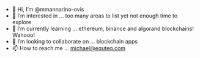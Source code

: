 - 👋 Hi, I’m @mmannarino-ovis
- 👀 I’m interested in ... too many areas to list yet not enough time to explore
- 🌱 I’m currently learning ... ethereum, binance and algorand blockchains!  Wahooo!
- 💞️ I’m looking to collaborate on ... blockchain apps
- 📫 How to reach me ... michael@equteq.com

<!---
mmannarino-ovis/mmannarino-ovis is a ✨ special ✨ repository because its `README.md` (this file) appears on your GitHub profile.
You can click the Preview link to take a look at your changes.
--->
